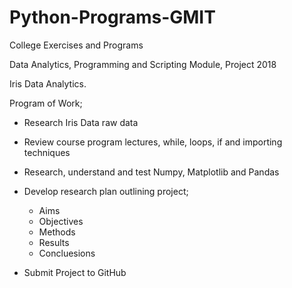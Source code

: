 # Python-Programs-GMIT
College Exercises and Programs

Data Analytics, Programming and Scripting Module, Project 2018

Iris Data Analytics.

Program of Work;

- Research Iris Data raw data
- Review course program lectures, while, loops, if and importing techniques
- Research, understand and test Numpy, Matplotlib and Pandas
- Develop research plan outlining project;
	- Aims
	- Objectives
	- Methods
	- Results
	- Concluesions

- Submit Project to GitHub
